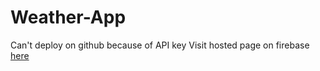 # Weather-App
Can't deploy on github because of API key
Visit hosted page on firebase [here](https://fir-tuto-e7c36.firebaseapp.com/)

